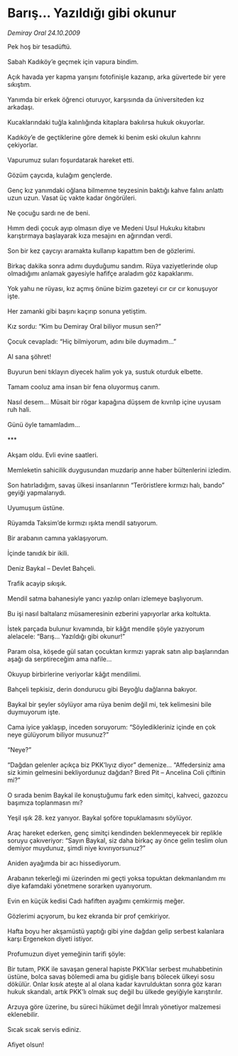 # Barış... Yazıldığı gibi okunur

*Demiray Oral 24.10.2009*

<div class="taraf_structure_2col_1zq">
<div class="margen_n">



 <p>Pek hoş bir tesadüftü. <br/><br/>Sabah Kadıköy’e geçmek için vapura bindim. <br/><br/>Açık havada yer kapma yarışını fotofinişle kazanıp, arka güvertede bir yere sıkıştım. <br/><br/>Yanımda bir erkek öğrenci oturuyor, karşısında da üniversiteden kız arkadaşı. <br/><br/>Kucaklarındaki tuğla kalınlığında kitaplara bakılırsa hukuk okuyorlar. <br/><br/>Kadıköy’e de geçtiklerine göre demek ki benim eski okulun kahrını çekiyorlar. <br/><br/>Vapurumuz suları foşurdatarak hareket etti. <br/><br/>Gözüm çaycıda, kulağım gençlerde. <br/><br/>Genç kız yanımdaki oğlana bilmemne teyzesinin baktığı kahve falını anlattı uzun uzun. Vasat üç vakte kadar öngörüleri. <br/><br/>Ne çocuğu sardı ne de beni. <br/><br/>Hımm dedi çocuk ayıp olmasın diye ve Medeni Usul Hukuku kitabını karıştırmaya başlayarak kıza mesajını en ağırından verdi. <br/><br/>Son bir kez çaycıyı aramakta kullanıp kapattım ben de gözlerimi. <br/><br/>Birkaç dakika sonra adımı duyduğumu sandım. Rüya vaziyetlerinde olup olmadığımı anlamak gayesiyle hafifçe araladım göz kapaklarımı. <br/><br/>Yok yahu ne rüyası, kız açmış önüne bizim gazeteyi cır cır cır konuşuyor işte. <br/><br/>Her zamanki gibi başını kaçırıp sonuna yetiştim. <br/><br/>Kız sordu: “Kim bu Demiray Oral biliyor musun sen?” <br/><br/>Çocuk cevapladı: “Hiç bilmiyorum, adını bile duymadım...” <br/><br/>Al sana şöhret! <br/><br/>Buyurun beni tıklayın diyecek halim yok ya, sustuk oturduk elbette. <br/><br/>Tamam cooluz ama insan bir fena oluyormuş canım. <br/><br/>Nasıl desem... Müsait bir rögar kapağına düşsem de kıvrılıp içine uyusam ruh hali. <br/><br/>Günü öyle tamamladım... <br/><br/>*** <br/><br/>Akşam oldu. Evli evine saatleri. <br/><br/>Memleketin sahicilik duygusundan muzdarip anne haber bültenlerini izledim. <br/><br/>Son hatırladığım, savaş ülkesi insanlarının “Teröristlere kırmızı halı, bando” geyiği yapmalarıydı. <br/><br/>Uyumuşum üstüne. <br/><br/>Rüyamda Taksim’de kırmızı ışıkta mendil satıyorum. <br/><br/>Bir arabanın camına yaklaşıyorum. <br/><br/>İçinde tanıdık bir ikili. <br/><br/>Deniz Baykal – Devlet Bahçeli. <br/><br/>Trafik acayip sıkışık. <br/><br/>Mendil satma bahanesiyle yancı yazılıp onları izlemeye başlıyorum. <br/><br/>Bu işi nasıl baltalarız müsameresinin ezberini yapıyorlar arka koltukta. <br/><br/>İstek parçada bulunur kıvamında, bir kâğıt mendile şöyle yazıyorum alelacele: “Barış... Yazıldığı gibi okunur!” <br/><br/>Param olsa, köşede gül satan çocuktan kırmızı yaprak satın alıp başlarından aşağı da serptireceğim ama nafile... <br/><br/>Okuyup birbirlerine veriyorlar kâğıt mendilimi. <br/><br/>Bahçeli tepkisiz, derin dondurucu gibi Beyoğlu dağlarına bakıyor. <br/><br/>Baykal bir şeyler söylüyor ama rüya benim değil mi, tek kelimesini bile duymuyorum işte. <br/><br/>Cama iyice yaklaşıp, inceden soruyorum: “Söyledikleriniz içinde en çok neye gülüyorum biliyor musunuz?” <br/><br/>“Neye?” <br/><br/>“Dağdan gelenler açıkça biz PKK’lıyız diyor” demenize... “Affedersiniz ama siz kimin gelmesini bekliyordunuz dağdan? Bıred Pit – Ancelina Coli çiftinin mi?” <br/><br/>O sırada benim Baykal ile konuştuğumu fark eden simitçi, kahveci, gazozcu başımıza toplanmasın mı? <br/><br/>Yeşil ışık 28. kez yanıyor. Baykal şoföre topuklamasını söylüyor. <br/><br/>Araç hareket ederken, genç simitçi kendinden beklenmeyecek bir replikle soruyu çakıveriyor: “Sayın Baykal, siz daha birkaç ay önce gelin teslim olun demiyor muydunuz, şimdi niye kıvırıyorsunuz?” <br/><br/>Aniden ayağımda bir acı hissediyorum. <br/><br/>Arabanın tekerleği mi üzerinden mi geçti yoksa topuktan dekmanlandım mı diye kafamdaki yönetmene sorarken uyanıyorum. <br/><br/>Evin en küçük kedisi Cadı hafiften ayağımı çemkirmiş meğer. <br/><br/>Gözlerimi açıyorum, bu kez ekranda bir prof çemkiriyor. <br/><br/>Hafta boyu her akşamüstü yaptığı gibi yine dağdan gelip serbest kalanlara karşı Ergenekon diyeti istiyor. <br/><br/>Profumuzun diyet yemeğinin tarifi şöyle: <br/><br/>Bir tutam, PKK ile savaşan general hapiste PKK’lılar serbest muhabbetinin üstüne, bolca savaş bölemedi ama bu gidişle barış bölecek ülkeyi sosu dökülür. Onlar kısık ateşte al al olana kadar kavrulduktan sonra göz kararı hukuk skandalı, artık PKK’lı olmak suç değil bu ülkede geyiğiyle karıştırılır. <br/><br/>Arzuya göre üzerine, bu süreci hükümet değil İmralı yönetiyor malzemesi eklenebilir. <br/><br/>Sıcak sıcak servis ediniz. <br/><br/>Afiyet olsun!<b> </b></p>
<br/>
<br/>
<br/>



<br/>


<div id="taraf_not">
</div>

</div>


</div>
